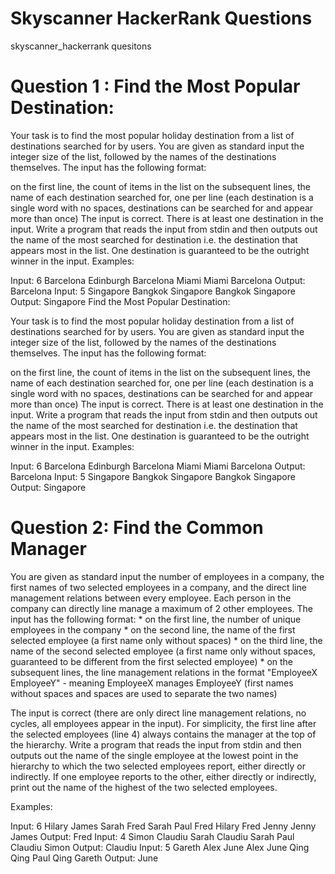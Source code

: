 # Skyscanner HackerRank Questions
skyscanner_hackerrank quesitons
# Question 1 : Find the Most Popular Destination:

Your task is to find the most popular holiday destination from a list of destinations searched for by users. You are given as standard input the integer size of the list, followed by the names of the destinations themselves. The input has the following format:

on the first line, the count of items in the list
on the subsequent lines, the name of each destination searched for, one per line (each destination is a single word with no spaces, destinations can be searched for and appear more than once) The input is correct. There is at least one destination in the input. Write a program that reads the input from stdin and then outputs out the name of the most searched for destination i.e. the destination that appears most in the list. One destination is guaranteed to be the outright winner in the input.
Examples:

Input:
    6
    Barcelona
    Edinburgh
    Barcelona
    Miami
    Miami
    Barcelona
Output:
    Barcelona
Input:
    5
    Singapore
    Bangkok
    Singapore
    Bangkok
    Singapore
Output:
    Singapore Find the Most Popular Destination:

Your task is to find the most popular holiday destination from a list of destinations searched for by users. You are given as standard input the integer size of the list, followed by the names of the destinations themselves. The input has the following format:

on the first line, the count of items in the list
on the subsequent lines, the name of each destination searched for, one per line (each destination is a single word with no spaces, destinations can be searched for and appear more than once) The input is correct. There is at least one destination in the input. Write a program that reads the input from stdin and then outputs out the name of the most searched for destination i.e. the destination that appears most in the list. One destination is guaranteed to be the outright winner in the input.
Examples:

Input:
    6
    Barcelona
    Edinburgh
    Barcelona
    Miami
    Miami
    Barcelona
Output:
    Barcelona
Input:
    5
    Singapore
    Bangkok
    Singapore
    Bangkok
    Singapore
Output:
    Singapore
    
    
# Question 2: Find the Common Manager

You are given as standard input the number of employees in a company, the first names of two selected employees in a company, and the direct line management relations between every employee. Each person in the company can directly line manage a maximum of 2 other employees. The input has the following format: * on the first line, the number of unique employees in the company * on the second line, the name of the first selected employee (a first name only without spaces) * on the third line, the name of the second selected employee (a first name only without spaces, guaranteed to be different from the first selected employee) * on the subsequent lines, the line management relations in the format "EmployeeX EmployeeY" - meaning EmployeeX manages EmployeeY (first names without spaces and spaces are used to separate the two names)

The input is correct (there are only direct line management relations, no cycles, all employees appear in the input). For simplicity, the first line after the selected employees (line 4) always contains the manager at the top of the hierarchy. Write a program that reads the input from stdin and then outputs out the name of the single employee at the lowest point in the hierarchy to which the two selected employees report, either directly or indirectly. If one employee reports to the other, either directly or indirectly, print out the name of the highest of the two selected employees.

Examples:

Input:
    6
    Hilary
    James
    Sarah Fred
    Sarah Paul
    Fred Hilary
    Fred Jenny
    Jenny James
Output:
    Fred
Input:
    4
    Simon
    Claudiu
    Sarah Claudiu
    Sarah Paul
    Claudiu Simon
Output:
    Claudiu 
Input:
    5
    Gareth
    Alex
    June Alex
    June Qing
    Qing Paul
    Qing Gareth
Output:
    June
 
 

